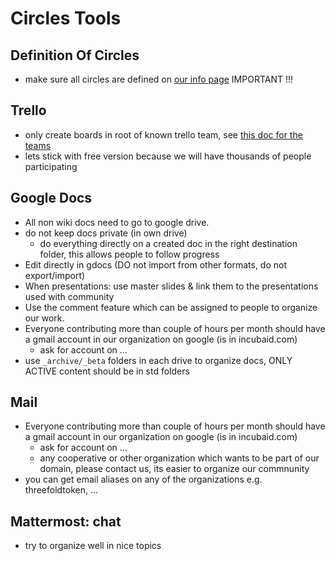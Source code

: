 # Circles Tools

## Definition Of Circles

- make sure all circles are defined on [our info page](https://github.com/threefoldfoundation/info_foundation/blob/master/docs/collaboration/circles.md) IMPORTANT !!!

## Trello

- only create boards in root of known trello team, see [this doc for the teams](https://github.com/threefoldfoundation/info_foundation/blob/master/docs/collaboration/circles.md)
- lets stick with free version because we will have thousands of people participating

## Google Docs

- All non wiki docs need to go to google drive.
- do not keep docs private (in own drive)
   - do everything directly on a created doc in the right destination folder, this allows people to follow progress
- Edit directly in gdocs (DO not import from other formats, do not export/import)
- When presentations: use master slides & link them to the presentations used with community
- Use the comment feature which can be assigned to people to organize our work.
- Everyone contributing more than couple of hours per month should have a gmail account in our organization on google (is in incubaid.com)
   - ask for account on ...
- use ```_archive/_beta``` folders in each drive to organize docs, ONLY ACTIVE content should be in std folders
   
## Mail

- Everyone contributing more than couple of hours per month should have a gmail account in our organization on google (is in incubaid.com)
   - ask for account on ...
   - any cooperative or other organization which wants to be part of our domain, please contact us, its easier to organize our commnunity
- you can get email aliases on any of the organizations e.g. threefoldtoken, ...

## Mattermost: chat

- try to organize well in nice topics

